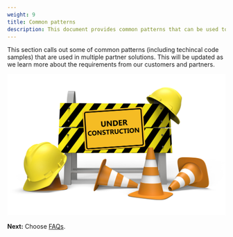 ```yaml
---
weight: 9
title: Common patterns
description: This document provides common patterns that can be used to build an ABI project.
---
```


This section calls out some of common patterns (including techincal code samples) that are used in multiple partner solutions. This will be updated as we learn more about the requirements from our customers and partners.

![Come Back Soon](/images/under_construction.jpeg)


**Next:** Choose [FAQs](/faqs/index.html).